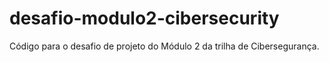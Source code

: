 # desafio-modulo2-cibersecurity
Código para o desafio de projeto do Módulo 2 da trilha de Cibersegurança.
